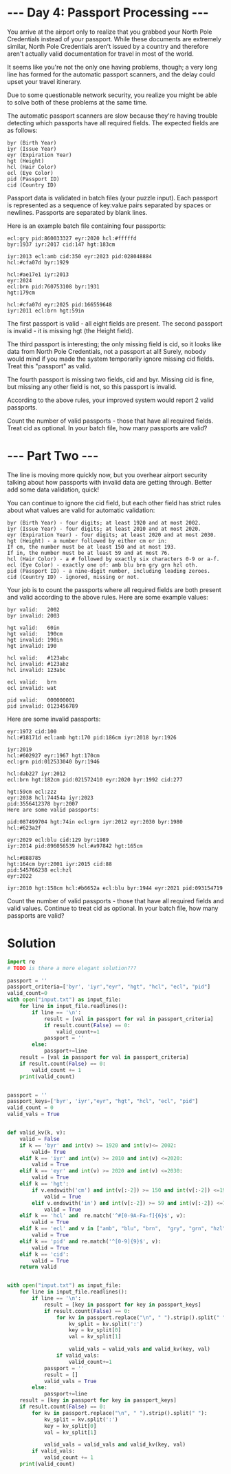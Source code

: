 # --- Day 4: Passport Processing ---
You arrive at the airport only to realize that you grabbed your North Pole Credentials instead of your passport. While these documents are extremely similar, North Pole Credentials aren't issued by a country and therefore aren't actually valid documentation for travel in most of the world.

It seems like you're not the only one having problems, though; a very long line has formed for the automatic passport scanners, and the delay could upset your travel itinerary.

Due to some questionable network security, you realize you might be able to solve both of these problems at the same time.

The automatic passport scanners are slow because they're having trouble detecting which passports have all required fields. The expected fields are as follows:
```
byr (Birth Year)
iyr (Issue Year)
eyr (Expiration Year)
hgt (Height)
hcl (Hair Color)
ecl (Eye Color)
pid (Passport ID)
cid (Country ID)
```
Passport data is validated in batch files (your puzzle input). Each passport is represented as a sequence of key:value pairs separated by spaces or newlines. Passports are separated by blank lines.

Here is an example batch file containing four passports:
```
ecl:gry pid:860033327 eyr:2020 hcl:#fffffd
byr:1937 iyr:2017 cid:147 hgt:183cm

iyr:2013 ecl:amb cid:350 eyr:2023 pid:028048884
hcl:#cfa07d byr:1929

hcl:#ae17e1 iyr:2013
eyr:2024
ecl:brn pid:760753108 byr:1931
hgt:179cm

hcl:#cfa07d eyr:2025 pid:166559648
iyr:2011 ecl:brn hgt:59in
```
The first passport is valid - all eight fields are present. The second passport is invalid - it is missing hgt (the Height field).

The third passport is interesting; the only missing field is cid, so it looks like data from North Pole Credentials, not a passport at all! Surely, nobody would mind if you made the system temporarily ignore missing cid fields. Treat this "passport" as valid.

The fourth passport is missing two fields, cid and byr. Missing cid is fine, but missing any other field is not, so this passport is invalid.

According to the above rules, your improved system would report 2 valid passports.

Count the number of valid passports - those that have all required fields. Treat cid as optional. In your batch file, how many passports are valid?

# --- Part Two ---
The line is moving more quickly now, but you overhear airport security talking about how passports with invalid data are getting through. Better add some data validation, quick!

You can continue to ignore the cid field, but each other field has strict rules about what values are valid for automatic validation:

```
byr (Birth Year) - four digits; at least 1920 and at most 2002.
iyr (Issue Year) - four digits; at least 2010 and at most 2020.
eyr (Expiration Year) - four digits; at least 2020 and at most 2030.
hgt (Height) - a number followed by either cm or in:
If cm, the number must be at least 150 and at most 193.
If in, the number must be at least 59 and at most 76.
hcl (Hair Color) - a # followed by exactly six characters 0-9 or a-f.
ecl (Eye Color) - exactly one of: amb blu brn gry grn hzl oth.
pid (Passport ID) - a nine-digit number, including leading zeroes.
cid (Country ID) - ignored, missing or not.
```
Your job is to count the passports where all required fields are both present and valid according to the above rules. Here are some example values:
```
byr valid:   2002
byr invalid: 2003

hgt valid:   60in
hgt valid:   190cm
hgt invalid: 190in
hgt invalid: 190

hcl valid:   #123abc
hcl invalid: #123abz
hcl invalid: 123abc

ecl valid:   brn
ecl invalid: wat

pid valid:   000000001
pid invalid: 0123456789
```
Here are some invalid passports:
```
eyr:1972 cid:100
hcl:#18171d ecl:amb hgt:170 pid:186cm iyr:2018 byr:1926

iyr:2019
hcl:#602927 eyr:1967 hgt:170cm
ecl:grn pid:012533040 byr:1946

hcl:dab227 iyr:2012
ecl:brn hgt:182cm pid:021572410 eyr:2020 byr:1992 cid:277

hgt:59cm ecl:zzz
eyr:2038 hcl:74454a iyr:2023
pid:3556412378 byr:2007
Here are some valid passports:

pid:087499704 hgt:74in ecl:grn iyr:2012 eyr:2030 byr:1980
hcl:#623a2f

eyr:2029 ecl:blu cid:129 byr:1989
iyr:2014 pid:896056539 hcl:#a97842 hgt:165cm

hcl:#888785
hgt:164cm byr:2001 iyr:2015 cid:88
pid:545766238 ecl:hzl
eyr:2022

iyr:2010 hgt:158cm hcl:#b6652a ecl:blu byr:1944 eyr:2021 pid:093154719

```
Count the number of valid passports - those that have all required fields and valid values. Continue to treat cid as optional. In your batch file, how many passports are valid?

# Solution 

```python 
import re
# TODO is there a more elegant solution???

passport = ''
passport_criteria=['byr', 'iyr',"eyr", "hgt", "hcl", "ecl", "pid"]
valid_count=0
with open("input.txt") as input_file:
    for line in input_file.readlines():
        if line == '\n':
            result = [val in passport for val in passport_criteria]
            if result.count(False) == 0:
                valid_count+=1
            passport = ''
        else:
            passport+=line
    result = [val in passport for val in passport_criteria]
    if result.count(False) == 0:
        valid_count += 1
    print(valid_count)


passport = ''
passport_keys=['byr', 'iyr',"eyr", "hgt", "hcl", "ecl", "pid"]
valid_count = 0
valid_vals = True


def valid_kv(k, v):
    valid = False
    if k == 'byr' and int(v) >= 1920 and int(v)<= 2002:
        valid= True
    elif k == 'iyr' and int(v) >= 2010 and int(v) <=2020:
        valid = True
    elif k == 'eyr' and int(v) >= 2020 and int(v) <=2030:
        valid = True
    elif k == 'hgt':
        if v.endswith('cm') and int(v[:-2]) >= 150 and int(v[:-2]) <=193:
            valid = True
        elif v.endswith('in') and int(v[:-2]) >= 59 and int(v[:-2]) <=76:
            valid = True
    elif k == 'hcl' and  re.match('^#[0-9A-Fa-f]{6}$', v):
        valid = True
    elif k == 'ecl' and v in ["amb", "blu", "brn",  "gry", "grn", "hzl", "oth"]:
        valid = True
    elif k == 'pid' and re.match('^[0-9]{9}$', v):
        valid = True
    elif k == 'cid':
        valid = True
    return valid


with open("input.txt") as input_file:
    for line in input_file.readlines():
        if line == '\n':
            result = [key in passport for key in passport_keys]
            if result.count(False) == 0:
                for kv in passport.replace("\n", " ").strip().split(" "):
                    kv_split = kv.split(':')
                    key = kv_split[0]
                    val = kv_split[1]

                    valid_vals = valid_vals and valid_kv(key, val)
                if valid_vals:
                    valid_count+=1
            passport = ''
            result = []
            valid_vals = True
        else:
            passport+=line
    result = [key in passport for key in passport_keys]
    if result.count(False) == 0:
        for kv in passport.replace("\n", " ").strip().split(" "):
            kv_split = kv.split(':')
            key = kv_split[0]
            val = kv_split[1]

            valid_vals = valid_vals and valid_kv(key, val)
        if valid_vals:
            valid_count += 1
    print(valid_count)


```